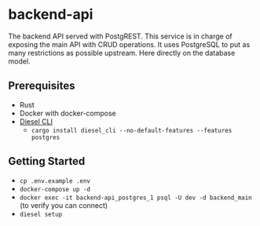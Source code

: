 # backend-api

The backend API served with PostgREST. This service is in charge of exposing the main API with
CRUD operations. It uses PostgreSQL to put as many restrictions as possible upstream. Here directly
on the database model.

## Prerequisites

- Rust
- Docker with docker-compose
- [Diesel CLI](https://crates.io/crates/diesel_cli)
  - `cargo install diesel_cli --no-default-features --features postgres`

## Getting Started

- `cp .env.example .env`
- `docker-compose up -d`
- `docker exec -it backend-api_postgres_1 psql -U dev -d backend_main` (to verify you can connect)
- `diesel setup`
